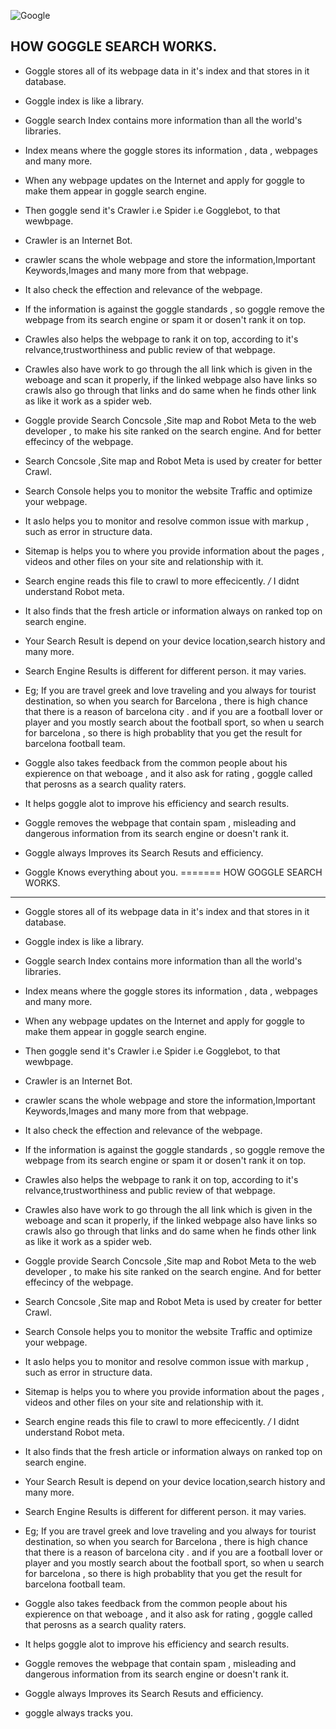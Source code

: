 

![Google](http://www.stickpng.com/img/icons-logos-emojis/tech-companies/google-logo)




HOW GOGGLE SEARCH WORKS.
------------------------
* Goggle stores all of its webpage data in it's index and that stores in it database.

* Goggle index is like a library.
* Goggle search Index contains more information than all the world's libraries. 

* Index means where the goggle stores its information , data , webpages and many more.

* When any webpage updates on the Internet and apply for goggle to make them appear in goggle search engine.
* Then goggle send it's Crawler i.e Spider i.e Gogglebot, to that wewbpage.

* Crawler is an Internet Bot.

* crawler scans the whole webpage and store the information,Important Keywords,Images and many more from that webpage.
* It also check the effection and relevance of the webpage.
* If the information is against the goggle standards , so goggle remove the webpage from its search engine or spam it or dosen't rank it on top.
* Crawles also helps the webpage to rank it on top, according  to  it's relvance,trustworthiness and public review of that webpage.
* Crawles also have work to  go through the all link which is given in the weboage and scan it properly, if the linked webpage also have links so crawls also go through that links and 
do same when he finds other link as like it work as a spider web.

* Goggle provide Search Concsole ,Site map and Robot Meta to the web developer , to make his site ranked on the search engine. And for better effecincy of the webpage.

* Search Concsole ,Site map and Robot Meta is used by creater for better Crawl.
* Search Console helps you to monitor the website Traffic and optimize your webpage.
* It aslo helps you to monitor and resolve common issue with markup , such as error in structure data.

* Sitemap is helps you to where you provide information about the pages , videos and other files on your site and relationship with it. 
* Search engine reads this file to crawl to more effecicently.
*/* I didnt understand Robot meta.
* It also finds that the fresh article or information always on ranked top on search engine.

* Your Search Result is depend on your device location,search history and many more.
* Search Engine Results is different for different person. it may varies.
* Eg;
     If you are travel greek and love traveling and you  always for tourist destination, so when you search for Barcelona , there is high chance that there is a reason of barcelona city .
	and if you are a football lover or player and you mostly search about the football sport, so when u search for barcelona , so there is high probablity that you get the result for 
	barcelona football team.

* Goggle also takes feedback  from the common people about his expierence on that weboage , and it also ask for rating , goggle called that perosns as a search quality raters. 
* It helps goggle alot to improve his efficiency and search results.

* Goggle removes the webpage that contain spam , misleading and dangerous information from its search engine or doesn't rank it.

* Goggle always Improves its Search Resuts and efficiency.

* Goggle Knows everything about you. 
=======
HOW GOGGLE SEARCH WORKS.
------------------------
* Goggle stores all of its webpage data in it's index and that stores in it database.

* Goggle index is like a library.
* Goggle search Index contains more information than all the world's libraries. 

* Index means where the goggle stores its information , data , webpages and many more.

* When any webpage updates on the Internet and apply for goggle to make them appear in goggle search engine.
* Then goggle send it's Crawler i.e Spider i.e Gogglebot, to that wewbpage.

* Crawler is an Internet Bot.

* crawler scans the whole webpage and store the information,Important Keywords,Images and many more from that webpage.
* It also check the effection and relevance of the webpage.
* If the information is against the goggle standards , so goggle remove the webpage from its search engine or spam it or dosen't rank it on top.
* Crawles also helps the webpage to rank it on top, according  to  it's relvance,trustworthiness and public review of that webpage.
* Crawles also have work to  go through the all link which is given in the weboage and scan it properly, if the linked webpage also have links so crawls also go through that links and 
do same when he finds other link as like it work as a spider web.

* Goggle provide Search Concsole ,Site map and Robot Meta to the web developer , to make his site ranked on the search engine. And for better effecincy of the webpage.

* Search Concsole ,Site map and Robot Meta is used by creater for better Crawl.
* Search Console helps you to monitor the website Traffic and optimize your webpage.
* It aslo helps you to monitor and resolve common issue with markup , such as error in structure data.

* Sitemap is helps you to where you provide information about the pages , videos and other files on your site and relationship with it. 
* Search engine reads this file to crawl to more effecicently.
*/* I didnt understand Robot meta.
* It also finds that the fresh article or information always on ranked top on search engine.

* Your Search Result is depend on your device location,search history and many more.
* Search Engine Results is different for different person. it may varies.
* Eg;
     If you are travel greek and love traveling and you  always for tourist destination, so when you search for Barcelona , there is high chance that there is a reason of barcelona city .
	and if you are a football lover or player and you mostly search about the football sport, so when u search for barcelona , so there is high probablity that you get the result for 
	barcelona football team.

* Goggle also takes feedback  from the common people about his expierence on that weboage , and it also ask for rating , goggle called that perosns as a search quality raters. 
* It helps goggle alot to improve his efficiency and search results.

* Goggle removes the webpage that contain spam , misleading and dangerous information from its search engine or doesn't rank it.

* Goggle always Improves its Search Resuts and efficiency.

* goggle always tracks you.
